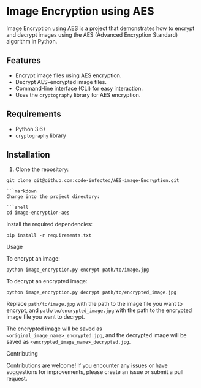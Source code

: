 # Image Encryption using AES

Image Encryption using AES is a project that demonstrates how to encrypt and decrypt images using the AES (Advanced Encryption Standard) algorithm in Python.

## Features

- Encrypt image files using AES encryption.
- Decrypt AES-encrypted image files.
- Command-line interface (CLI) for easy interaction.
- Uses the `cryptography` library for AES encryption.

## Requirements

- Python 3.6+
- `cryptography` library

## Installation

1. Clone the repository:

```shell
git clone git@github.com:code-infected/AES-image-Encryption.git

```markdown
Change into the project directory:

```shell
cd image-encryption-aes
```

Install the required dependencies:

```shell
pip install -r requirements.txt
```

Usage

To encrypt an image:

```shell
python image_encryption.py encrypt path/to/image.jpg
```

To decrypt an encrypted image:

```shell
python image_encryption.py decrypt path/to/encrypted_image.jpg
```

Replace `path/to/image.jpg` with the path to the image file you want to encrypt, and `path/to/encrypted_image.jpg` with the path to the encrypted image file you want to decrypt.

The encrypted image will be saved as `<original_image_name>_encrypted.jpg`, and the decrypted image will be saved as `<encrypted_image_name>_decrypted.jpg`.

Contributing

Contributions are welcome! If you encounter any issues or have suggestions for improvements, please create an issue or submit a pull request.
```

